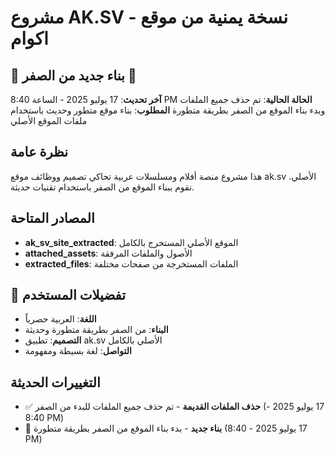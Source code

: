# مشروع AK.SV - نسخة يمنية من موقع اكوام

## 🚨 بناء جديد من الصفر 🚨
**آخر تحديث**: 17 يوليو 2025 - الساعة 8:40 PM
**الحالة الحالية**: تم حذف جميع الملفات وبدء بناء الموقع من الصفر بطريقة متطورة
**المطلوب**: بناء موقع متطور وحديث باستخدام ملفات الموقع الأصلي

## نظرة عامة
هذا مشروع منصة أفلام ومسلسلات عربية تحاكي تصميم ووظائف موقع ak.sv الأصلي. نقوم ببناء الموقع من الصفر باستخدام تقنيات حديثة.

## المصادر المتاحة
- **ak_sv_site_extracted**: الموقع الأصلي المستخرج بالكامل
- **attached_assets**: الأصول والملفات المرفقة
- **extracted_files**: الملفات المستخرجة من صفحات مختلفة

## 👤 تفضيلات المستخدم
- **اللغة**: العربية حصرياً
- **البناء**: من الصفر بطريقة متطورة وحديثة
- **التصميم**: تطبيق ak.sv الأصلي بالكامل
- **التواصل**: لغة بسيطة ومفهومة

## التغييرات الحديثة
- ✅ **حذف الملفات القديمة** - تم حذف جميع الملفات للبدء من الصفر (17 يوليو 2025 - 8:40 PM)
- 🔄 **بناء جديد** - بدء بناء الموقع من الصفر بطريقة متطورة (17 يوليو 2025 - 8:40 PM)
